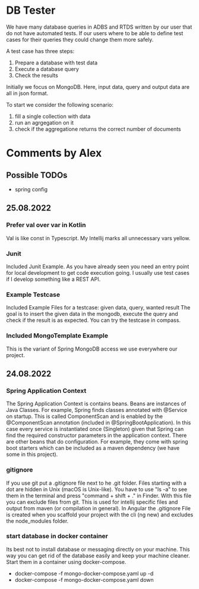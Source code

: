 # DB Tester

We have many database queries in ADBS and RTDS written by our user that do not have automated tests.
If our users where to be able to define test cases for their queries they could change them more safely.

A test case has three steps:
1. Prepare a database with test data
2. Execute a database query
3. Check the results

Initially we focus on MongoDB.
Here, input data, query and output data are all in json format.

To start we consider the following scenario:
1. fill a single collection with data
2. run an agrgegation on it
3. check if the aggregatione returns the correct number of documents

# Comments by Alex

## Possible TODOs
- spring config

## 25.08.2022

### Prefer val over var in Kotlin
Val is like const in Typescript. My Intellij marks all unnecessary vars yellow.

### Junit
Included Junit Example.
As you have already seen you need an entry point for local development to get code execution going.
I usually use test cases if I develop something like a REST API.

### Example Testcase
Included Example Files for a testcase: given data, query, wanted result
The goal is to insert the given data in the mongodb, execute the query and check if the result is as expected.
You can try the testcase in compass.

### Included MongoTemplate Example
This is the variant of Spring MongoDB access we use everywhere our project.

## 24.08.2022

### Spring Application Context
The Spring Application Context is contains beans.
Beans are instances of Java Classes.
For example, Spring finds classes annotated with @Service on startup.
This is called ComponentScan and is enabled by the @ComponentScan annotation (included in @SpringBootApplication).
In this case every service is instantiated once (Singleton) given that Spring can find the required 
constructor parameters in the application context.
There are other beans that do configuration.
For example, they come with spring boot starters which can be included as a maven dependency (we have some in this project).

### gitignore
If you use git put a .gitignore file next to he .git folder.
Files starting with a dot are hidden in Unix (macOS is Unix-like).
You have to use "ls -a" to see them in the terminal and press "command + shift + ." in Finder.
With this file you can exclude files from git.
This is used for intellij specific files and output from maven (or compilation in general).
In Angular the .gitignore File is created when you scaffold your project with the cli (ng new) and excludes the node_modules folder.

### start database in docker container
Its best not to install database or messaging directly on your machine.
This way you can get rid of the database easily and keep your machine cleaner. 
Start them in a container using docker-compose.

- docker-compose -f mongo-docker-compose.yaml up -d
- docker-compose -f mongo-docker-compose.yaml down
